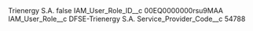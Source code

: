 <?xml version="1.0" encoding="UTF-8"?>
<CustomMetadata xmlns="http://soap.sforce.com/2006/04/metadata" xmlns:xsi="http://www.w3.org/2001/XMLSchema-instance" xmlns:xsd="http://www.w3.org/2001/XMLSchema">
    <label>Trienergy S.A.</label>
    <protected>false</protected>
    <values>
        <field>IAM_User_Role_ID__c</field>
        <value xsi:type="xsd:string">00EQ0000000rsu9MAA</value>
    </values>
    <values>
        <field>IAM_User_Role__c</field>
        <value xsi:type="xsd:string">DFSE-Trienergy S.A.</value>
    </values>
    <values>
        <field>Service_Provider_Code__c</field>
        <value xsi:type="xsd:string">54788</value>
    </values>
</CustomMetadata>
